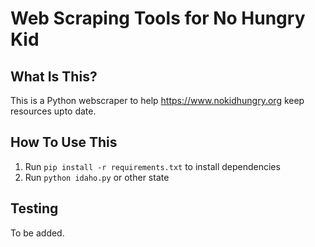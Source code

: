 Web Scraping Tools for No Hungry Kid
==============================

What Is This?
-------------

This is a Python webscraper to help https://www.nokidhungry.org keep resources upto date.


How To Use This
---------------

1. Run `pip install -r requirements.txt` to install dependencies
2. Run `python idaho.py` or other state

Testing
-------
To be added. 